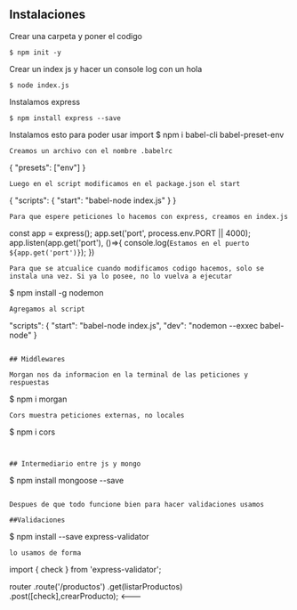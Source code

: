 ## Instalaciones

Crear una carpeta y poner el codigo
```
$ npm init -y
```
Crear un index js y hacer un console log con un hola
```
$ node index.js
```
Instalamos express
```
$ npm install express --save
```
Instalamos esto para poder usar import
$ npm i babel-cli babel-preset-env
```
Creamos un archivo con el nombre .babelrc
```
{
    "presets": ["env"] 
}
```
Luego en el script modificamos en el package.json el start
```
{
    "scripts": {
    "start": "babel-node index.js"
    }
}
```
Para que espere peticiones lo hacemos con express, creamos en index.js

```
const app = express();
app.set('port', process.env.PORT || 4000);
app.listen(app.get('port'), ()=>{
    console.log(`Estamos en el puerto ${app.get('port')}`);
})
```
Para que se atcualice cuando modificamos codigo hacemos, solo se instala una vez. Si ya lo posee, no lo vuelva a ejecutar
```
$ npm install -g nodemon
```
Agregamos al script
```
 "scripts": {
    "start": "babel-node index.js",
    "dev": "nodemon --exxec babel-node"
  }
```

## Middlewares

Morgan nos da informacion en la terminal de las peticiones y respuestas
```
$ npm i morgan
```
Cors muestra peticiones externas, no locales
```
$ npm i cors
```


## Intermediario entre js y mongo
```
$ npm install mongoose --save
```

Despues de que todo funcione bien para hacer validaciones usamos

##Validaciones
```
$ npm install --save express-validator
```
lo usamos de forma
```
import { check } from 'express-validator';

router
    .route('/productos')
    .get(listarProductos)
    .post([check],crearProducto);   <---

```